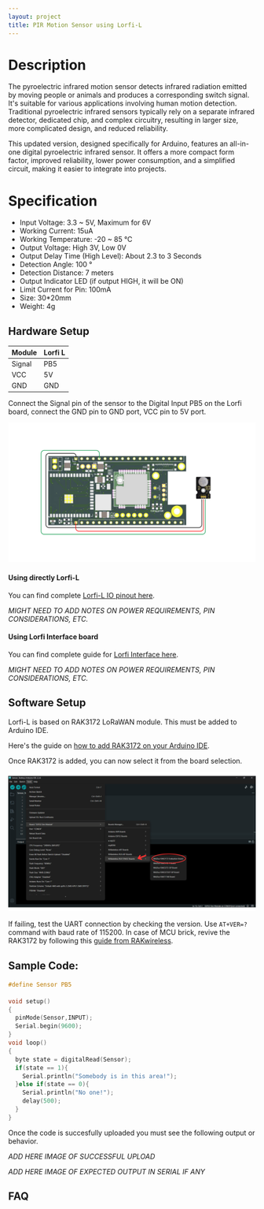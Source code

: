 ```yaml
---
layout: project
title: PIR Motion Sensor using Lorfi-L
---
```


# Description

The pyroelectric infrared motion sensor detects infrared radiation emitted by moving people or animals and produces a corresponding switch signal. It's suitable for various applications involving human motion detection. Traditional pyroelectric infrared sensors typically rely on a separate infrared detector, dedicated chip, and complex circuitry, resulting in larger size, more complicated design, and reduced reliability.

This updated version, designed specifically for Arduino, features an all-in-one digital pyroelectric infrared sensor. It offers a more compact form factor, improved reliability, lower power consumption, and a simplified circuit, making it easier to integrate into projects.

# Specification

- Input Voltage: 3.3 ~ 5V, Maximum for 6V
- Working Current: 15uA
- Working Temperature: -20 ~ 85 ℃
- Output Voltage: High 3V, Low 0V
- Output Delay Time (High Level): About 2.3 to 3 Seconds
- Detection Angle: 100 °
- Detection Distance: 7 meters
- Output Indicator LED (if output HIGH, it will be ON)
- Limit Current for Pin: 100mA
- Size: 30*20mm
- Weight: 4g

## Hardware Setup

|     Module    |   Lorfi L   |
|---------------|-------------|
| Signal        | PB5         |
| VCC           | 5V          |
| GND           | GND         |

Connect the Signal pin of the sensor to the Digital Input PB5 on the Lorfi board, connect the GND pin to GND port, VCC pin to 5V port.

<p style="text-align: center;">
  <img src="\assets\Images\LORFI_Components\Lorfi-L_Sensors\18.png" alt="Centered Image" width="900" />
</p>

#### Using directly Lorfi-L

You can find complete <a href="/docs/Hardware_Guide.html">Lorfi-L IO pinout here</a>.

*MIGHT NEED TO ADD NOTES ON POWER REQUIREMENTS, PIN CONSIDERATIONS, ETC.*

#### Using Lorfi Interface board

You can find complete guide for <a href="/docs/Hardware_Guide.html">Lorfi Interface here</a>.

*MIGHT NEED TO ADD NOTES ON POWER REQUIREMENTS, PIN CONSIDERATIONS, ETC.*

## Software Setup

Lorfi-L is based on RAK3172 LoRaWAN module. This must be added to Arduino IDE.

Here's the guide on <a href="/docs/Software_Guide.html">how to add RAK3172 on your Arduino IDE</a>.

Once RAK3172 is added, you can now select it from the board selection.

<p style="text-align: center;">
  <img src="\assets\Images\LORFI_Components\Software-Guide_Images\Software_Guide4.png" alt="Centered Image" width="900" />
</p>

If failing, test the UART connection by checking the version. Use `AT+VER=?` command with baud rate of 115200. In case of MCU brick, revive the RAK3172 by following this [guide from RAKwireless](https://learn.rakwireless.com/hc/en-us/articles/26687606549911-How-To-Guide-STM32CubeProgrammer-for-RAK-Modules).

## Sample Code:
```c
#define Sensor PB5

void setup()
{
  pinMode(Sensor,INPUT);
  Serial.begin(9600);
}
void loop()
{
  byte state = digitalRead(Sensor);
  if(state == 1){
    Serial.println("Somebody is in this area!");
  }else if(state == 0){
    Serial.println("No one!");
    delay(500);
  }
}

```

Once the code is succesfully uploaded you must see the following output or behavior.

*ADD HERE IMAGE OF SUCCESSFUL UPLOAD*

*ADD HERE IMAGE OF EXPECTED OUTPUT IN SERIAL IF ANY*

## FAQ
